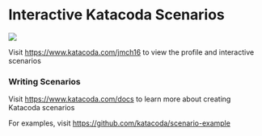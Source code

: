 # Interactive Katacoda Scenarios

[![](http://shields.katacoda.com/katacoda/jmch16/count.svg)](https://www.katacoda.com/jmch16 "Get your profile on Katacoda.com")

Visit https://www.katacoda.com/jmch16 to view the profile and interactive scenarios

### Writing Scenarios
Visit https://www.katacoda.com/docs to learn more about creating Katacoda scenarios

For examples, visit https://github.com/katacoda/scenario-example
